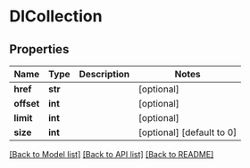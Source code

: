 # DlCollection

## Properties
Name | Type | Description | Notes
------------ | ------------- | ------------- | -------------
**href** | **str** |  | [optional] 
**offset** | **int** |  | [optional] 
**limit** | **int** |  | [optional] 
**size** | **int** |  | [optional] [default to 0]

[[Back to Model list]](../README.md#documentation-for-models) [[Back to API list]](../README.md#documentation-for-api-endpoints) [[Back to README]](../README.md)



